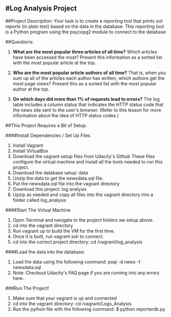 #Log Analysis Project
--------------------------------------

##Project Description:
Your task is to create a reporting tool that prints out reports (in plain text) based on the data in the database. This reporting tool is a Python program using the psycopg2 module to connect to the database

##Questions:
 1. **What are the most popular three articles of all time?** Which articles have been accessed the most? Present this information as a sorted list with the most popular article at the top.

 2. **Who are the most popular article authors of all time?** That is, when you sum up all of the articles each author has written, which authors get the most page views? Present this as a sorted list with the most popular author at the top.

 3. **On which days did more than 1% of requests lead to errors?** The log table includes a column status that indicates the HTTP status code that the news site sent to the user's browser. (Refer to this lesson for more information about the idea of HTTP status codes.)


 ##This Project Requires a Bit of Setup:

 ####Install Dependencies / Set Up Files
1. Install Vagrant
2. Install VirtualBox
3. Download the vagrant setup files from Udacity's Github These files configure the virtual machine and install all the tools needed to run this project.
4. Download the database setup: data
5. Unzip the data to get the newsdata.sql file.
6. Put the newsdata.sql file into the vagrant directory
7. Download this project: log analysis
8. Upzip as needed and copy all files into the vagrant directory into a folder called log_analysis

####Start The Virtual Machine
1. Open Terminal and navigate to the project folders we setup above.
2. cd into the vagrant directory
3. Run vagrant up to build the VM for the first time.
4. Once it is built, run vagrant ssh to connect.
5. cd into the correct project directory: cd /vagrant/log_analysis

####Load the data into the database:
1. Load the data using the following command: psql -d news -f newsdata.sql
2. Note: Checkout Udacity's FAQ page if you are running into any errors here.

###Run The Project!
1. Make sure that your vagrant is up and connected
2. cd into the vagrant directory: cd /vagrant/Logs_Analysis
3. Run the python file with the following command: $ python reporterdb.py
